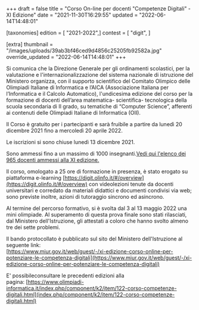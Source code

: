 +++
draft = false
title = "Corso On-line per docenti \"Competenze Digitali\" - XI Edizione"
date = "2021-11-30T16:29:55"
updated = "2022-06-14T14:48:01"

[taxonomies]
edition = [ "2021-2022",]
contest = [ "digit", ]

[extra]
thumbnail = "/images/uploads/39ab3bf46ced9d4856c25205fb92582a.jpg"
override_updated = "2022-06-14T14:48:01"
+++

Si comunica che la Direzione Generale per gli ordinamenti scolastici, per la valutazione e l'internazionalizzazione del sistema nazionale di istruzione del Ministero organizza, con il supporto scientifico del Comitato Olimpico delle Olimpiadi Italiane di Informatica e l’AICA (Associazione Italiana per l’Informatica e il Calcolo Automatico), l'undicesima edizione del corso per la formazione di docenti dell’area matematica- scientifica- tecnologica della scuola secondaria di II grado, su tematiche di “Computer Science”, afferenti ai contenuti delle Olimpiadi Italiane di Informatica (OII).

Il Corso è gratuito per i partecipanti e sarà fruibile a partire da lunedì 20 dicembre 2021 fino a mercoledì 20 aprile 2022.

Le iscrizioni si sono chiuse lunedì 13 dicembre 2021.

Sono ammessi fino a un massimo di 1000 insegnanti.[Vedi qui l'elenco dei 965 docenti ammessi alla XI edizione.](/oldsite/205/elenco_docenti_ammessi_digit_XI_965.xlsx)

Il corso, omologato a 25 ore di formazione in presenza, è stato erogato su piattaforma e-learning [https://digit.olinfo.it/#/overview](https://digit.olinfo.it/#/overview) con videolezioni tenute da docenti universitari e corredato da materiali didattici e documenti condivisi via web; sono previste inoltre, azioni di tutoraggio sincrono ed asincrono.

Al termine del percorso formativo, si è svolta dal 3 al 13 maggio 2022 una mini olimpiade. Al superamento di questa prova finale sono stati rilasciati, dal Ministero dell'Istruzione, gli attestati a coloro che hanno svolto almeno tre dei sette problemi.

Il bando protocollato è pubblicato sul sito del Ministero dell'Istruzione al seguente link:<br/>[https://www.miur.gov.it/web/guest/-/xi-edizione-corso-online-per-potenziare-le-competenza-digitali](https://www.miur.gov.it/web/guest/-/xi-edizione-corso-online-per-potenziare-le-competenza-digitali)

E' possibileconsultare le precedenti edizioni alla pagina: [https://www.olimpiadi-informatica.it/index.php/component/k2/item/122-corso-competenze-digitali.html](index.php/component/k2/item/122-corso-competenze-digitali.html)
